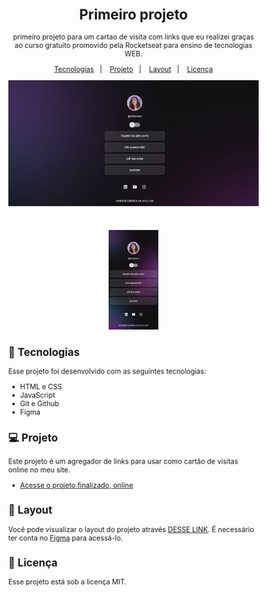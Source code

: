 <h1 align="center"> Primeiro projeto  </h1>

<p align="center">
primeiro projeto para um cartao de visita com links  que eu realizei graças ao curso gratuito  promovido pela Rocketseat para ensino de tecnologias WEB. </p>

<p align="center">
  <a href="#-tecnologias">Tecnologias</a>&nbsp;&nbsp;&nbsp;|&nbsp;&nbsp;&nbsp;
  <a href="#-projeto">Projeto</a>&nbsp;&nbsp;&nbsp;|&nbsp;&nbsp;&nbsp;
  <a href="#-layout">Layout</a>&nbsp;&nbsp;&nbsp;|&nbsp;&nbsp;&nbsp;
  <a href="#memo-licença">Licença</a>
</p>

<p align="center">
  <img alt="License" src="./assets/assets/projeto1imgdesktop.png.jpeg">
</p>

<br>

<p align="center"> 
  <img  alt="projeto DevLinks" src="./assets/assets/projeto1imgmobile.png.png" width="100">
</p>

## 🚀 Tecnologias

Esse projeto foi desenvolvido com as seguintes tecnologias:

- HTML e CSS
- JavaScript
- Git e Github
- Figma

## 💻 Projeto

Este projeto  é um agregador de links para usar como cartão de visitas online no meu site.

- [Acesse o projeto finalizado, online](https://vivianrcc.github.io/projeto/)


## 🔖 Layout

Você pode visualizar o layout do projeto através [DESSE LINK](https://www.figma.com/community/file/1187422022288947321). É necessário ter conta no [Figma](https://figma.com) para acessá-lo.

## :memo: Licença

Esse projeto está sob a licença MIT.

